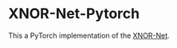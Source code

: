 # XNOR-Net-Pytorch
This a PyTorch implementation of the [XNOR-Net](https://github.com/allenai/XNOR-Net).
